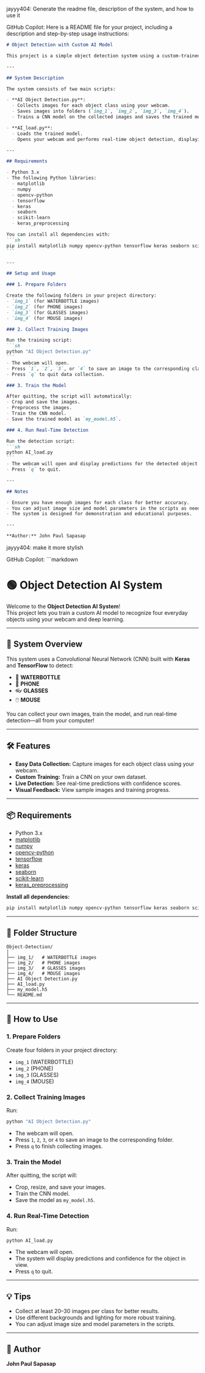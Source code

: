 jayyy404: Generate the readme file, description of the system, and how to use it

GitHub Copilot: Here is a README file for your project, including a description and step-by-step usage instructions:

````markdown
# Object Detection with Custom AI Model

This project is a simple object detection system using a custom-trained Convolutional Neural Network (CNN) built with Keras and TensorFlow. It can recognize four object classes: **WATERBOTTLE**, **PHONE**, **GLASSES**, and **MOUSE** using images captured from your webcam.

---

## System Description

The system consists of two main scripts:

- **AI Object Detection.py**:  
  - Collects images for each object class using your webcam.
  - Saves images into folders (`img_1`, `img_2`, `img_3`, `img_4`).
  - Trains a CNN model on the collected images and saves the trained model as `my_model.h5`.

- **AI_load.py**:  
  - Loads the trained model.
  - Opens your webcam and performs real-time object detection, displaying the predicted class and confidence for the object in the camera's view.

---

## Requirements

- Python 3.x
- The following Python libraries:
  - matplotlib
  - numpy
  - opencv-python
  - tensorflow
  - keras
  - seaborn
  - scikit-learn
  - keras_preprocessing

You can install all dependencies with:
```sh
pip install matplotlib numpy opencv-python tensorflow keras seaborn scikit-learn keras_preprocessing
```

---

## Setup and Usage

### 1. Prepare Folders

Create the following folders in your project directory:
- `img_1` (for WATERBOTTLE images)
- `img_2` (for PHONE images)
- `img_3` (for GLASSES images)
- `img_4` (for MOUSE images)

### 2. Collect Training Images

Run the training script:
```sh
python "AI Object Detection.py"
```
- The webcam will open.
- Press `1`, `2`, `3`, or `4` to save an image to the corresponding class folder.
- Press `q` to quit data collection.

### 3. Train the Model

After quitting, the script will automatically:
- Crop and save the images.
- Preprocess the images.
- Train the CNN model.
- Save the trained model as `my_model.h5`.

### 4. Run Real-Time Detection

Run the detection script:
```sh
python AI_load.py
```
- The webcam will open and display predictions for the detected object in real time.
- Press `q` to quit.

---

## Notes

- Ensure you have enough images for each class for better accuracy.
- You can adjust image size and model parameters in the scripts as needed.
- The system is designed for demonstration and educational purposes.

---

**Author:** John Paul Sapasap
````

jayyy404: make it more stylish

GitHub Copilot: ```markdown
# 🟢 Object Detection AI System

Welcome to the **Object Detection AI System**!  
This project lets you train a custom AI model to recognize four everyday objects using your webcam and deep learning.

---

## 🚀 System Overview

This system uses a Convolutional Neural Network (CNN) built with **Keras** and **TensorFlow** to detect:

- 🥤 **WATERBOTTLE**
- 📱 **PHONE**
- 👓 **GLASSES**
- 🖱️ **MOUSE**

You can collect your own images, train the model, and run real-time detection—all from your computer!

---

## 🛠️ Features

- **Easy Data Collection:** Capture images for each object class using your webcam.
- **Custom Training:** Train a CNN on your own dataset.
- **Live Detection:** See real-time predictions with confidence scores.
- **Visual Feedback:** View sample images and training progress.

---

## 📦 Requirements

- Python 3.x
- [matplotlib](https://matplotlib.org/)
- [numpy](https://numpy.org/)
- [opencv-python](https://pypi.org/project/opencv-python/)
- [tensorflow](https://www.tensorflow.org/)
- [keras](https://keras.io/)
- [seaborn](https://seaborn.pydata.org/)
- [scikit-learn](https://scikit-learn.org/)
- [keras_preprocessing](https://pypi.org/project/Keras-Preprocessing/)

**Install all dependencies:**
```sh
pip install matplotlib numpy opencv-python tensorflow keras seaborn scikit-learn keras_preprocessing
```

---

## 📂 Folder Structure

```
Object-Detection/
│
├── img_1/   # WATERBOTTLE images
├── img_2/   # PHONE images
├── img_3/   # GLASSES images
├── img_4/   # MOUSE images
├── AI Object Detection.py
├── AI_load.py
├── my_model.h5
└── README.md
```

---

## 🏁 How to Use

### 1. **Prepare Folders**

Create four folders in your project directory:
- `img_1` (WATERBOTTLE)
- `img_2` (PHONE)
- `img_3` (GLASSES)
- `img_4` (MOUSE)

### 2. **Collect Training Images**

Run:
```sh
python "AI Object Detection.py"
```
- The webcam will open.
- Press `1`, `2`, `3`, or `4` to save an image to the corresponding folder.
- Press `q` to finish collecting images.

### 3. **Train the Model**

After quitting, the script will:
- Crop, resize, and save your images.
- Train the CNN model.
- Save the model as `my_model.h5`.

### 4. **Run Real-Time Detection**

Run:
```sh
python AI_load.py
```
- The webcam will open.
- The system will display predictions and confidence for the object in view.
- Press `q` to quit.

---

## 💡 Tips

- Collect at least 20–30 images per class for better results.
- Use different backgrounds and lighting for more robust training.
- You can adjust image size and model parameters in the scripts.

---

## 👤 Author

**John Paul Sapasap**

